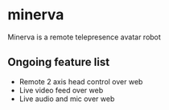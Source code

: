 # minerva
Minerva is a remote telepresence avatar robot

## Ongoing feature list

- Remote 2 axis head control over web
- Live video feed over web
- Live audio and mic over web



